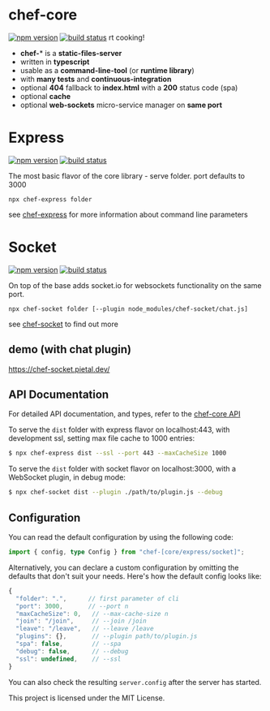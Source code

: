 # chef-core

[<img src="https://img.shields.io/npm/v/chef-core?style=for-the-badge&color=success" alt="npm version" />](https://www.npmjs.com/package/chef-core?activeTab=versions)
[<img src="https://img.shields.io/circleci/build/github/chef-js/core/main?style=for-the-badge" alt="build status" />](https://app.circleci.com/pipelines/github/chef-js/core)
rt cooking!

- **chef-*** is a **static-files-server**
- written in **typescript**
- usable as a **command-line-tool** (or **runtime library**)
- with **many tests** and **continuous-integration**
- optional **404** fallback to **index.html** with a **200** status code (spa)
- optional **cache**
- optional **web-sockets** micro-service manager on **same port**

# Express

[<img src="https://img.shields.io/npm/v/chef-express?style=for-the-badge&color=success" alt="npm version" />](https://www.npmjs.com/package/chef-express?activeTab=versions)
[<img src="https://img.shields.io/circleci/build/github/chef-js/express/main?style=for-the-badge" alt="build status" />](https://app.circleci.com/pipelines/github/chef-js/express)

The most basic flavor of the core library - serve folder. port defaults to 3000

```
npx chef-express folder
```

see [chef-express](https://github.com/chef-js/express) for more information about command line parameters

# Socket

[<img src="https://img.shields.io/npm/v/chef-socket?style=for-the-badge&color=success" alt="npm version" />](https://www.npmjs.com/package/chef-socket?activeTab=versions)
[<img src="https://img.shields.io/circleci/build/github/chef-js/socket/main?style=for-the-badge" alt="build status" />](https://app.circleci.com/pipelines/github/chef-js/socket)

On top of the base adds socket.io for websockets functionality on the same port.

```
npx chef-socket folder [--plugin node_modules/chef-socket/chat.js]
```

see [chef-socket](https://github.com/chef-js/socket) to find out more

## demo (with chat plugin)

https://chef-socket.pietal.dev/

## API Documentation

For detailed API documentation, and types, refer to the [chef-core API](https://chef-js.github.io/core/)

To serve the `dist` folder with express flavor on localhost:443, with development ssl, setting max file cache to 1000 entries:

```bash
$ npx chef-express dist --ssl --port 443 --maxCacheSize 1000
```

To serve the `dist` folder with socket flavor on localhost:3000, with a WebSocket plugin, in debug mode:

```bash
$ npx chef-socket dist --plugin ./path/to/plugin.js --debug
```

## Configuration

You can read the default configuration by using the following code:

```ts
import { config, type Config } from "chef-[core/express/socket]";
```

Alternatively, you can declare a custom configuration by omitting the defaults that don't suit your needs. Here's how the default config looks like:

```js
{
  "folder": ".",      // first parameter of cli
  "port": 3000,       // --port n
  "maxCacheSize": 0,   // --max-cache-size n
  "join": "/join",     // --join /join
  "leave": "/leave",   // --leave /leave
  "plugins": {},       // --plugin path/to/plugin.js
  "spa": false,        // --spa
  "debug": false,      // --debug
  "ssl": undefined,    // --ssl
}
```

You can also check the resulting `server.config` after the server has started.

This project is licensed under the MIT License.
